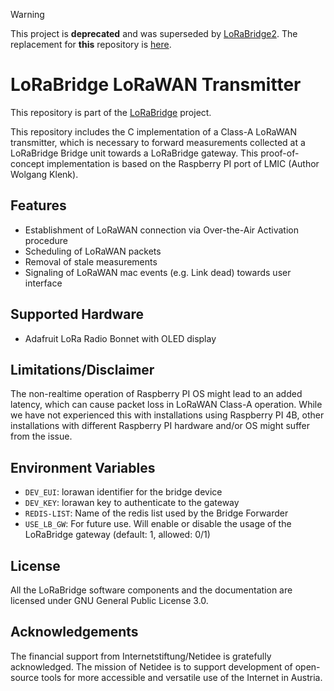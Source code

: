 > [!WARNING]
> This project is **deprecated** and was superseded by [LoRaBridge2](https://github.com/lorabridge2). The replacement for **this** repository is [here](https://github.com/lorabridge2/bridge-lorawan-tx).
>
 
LoRaBridge LoRaWAN Transmitter
==============================
This repository is part of the [LoRaBridge](https://github.com/lorabridge/lorabridge) project.

This repository includes the C implementation of a Class-A LoRaWAN transmitter, which is necessary
to forward measurements collected at a LoRaBridge Bridge unit towards a LoRaBridge gateway. This
proof-of-concept implementation is based on the Raspberry PI port of LMIC (Author Wolgang Klenk).

Features
--------

- Establishment of LoRaWAN connection via Over-the-Air Activation procedure
- Scheduling of LoRaWAN packets 
- Removal of stale measurements
- Signaling of LoRaWAN mac events (e.g. Link dead) towards user interface

Supported Hardware
------------------

- Adafruit LoRa Radio Bonnet with OLED display 

Limitations/Disclaimer
----------------------

The non-realtime operation of Raspberry PI OS might lead to an added latency, which can cause packet
loss in LoRaWAN Class-A operation. While we have not experienced this with installations using
Raspberry PI 4B, other installations with different Raspberry PI hardware and/or OS might suffer from 
the issue. 

## Environment Variables
- `DEV_EUI`: lorawan identifier for the bridge device
- `DEV_KEY`: lorawan key to authenticate to the gateway
- `REDIS-LIST`: Name of the redis list used by the Bridge Forwarder
- `USE_LB_GW`: For future use. Will enable or disable the usage of the LoRaBridge gateway (default: 1, allowed: 0/1)

## License

All the LoRaBridge software components and the documentation are licensed under GNU General Public License 3.0.

## Acknowledgements

The financial support from Internetstiftung/Netidee is gratefully acknowledged. The mission of Netidee is to support development of open-source tools for more accessible and versatile use of the Internet in Austria.



